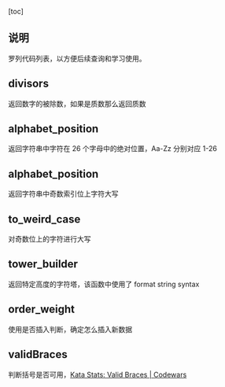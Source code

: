 [toc]
## 说明
罗列代码列表，以方便后续查询和学习使用。

## divisors
返回数字的被除数，如果是质数那么返回质数

## alphabet\_position
返回字符串中字符在 26 个字母中的绝对位置，Aa-Zz 分别对应 1-26

## alphabet\_position
返回字符串中奇数索引位上字符大写

## to\_weird\_case
对奇数位上的字符进行大写

## tower\_builder
返回特定高度的字符塔，该函数中使用了 format string syntax

## order\_weight
使用是否插入判断，确定怎么插入新数据

## validBraces
判断括号是否可用，[Kata Stats: Valid Braces | Codewars](https://www.codewars.com/kata/valid-braces/python)

